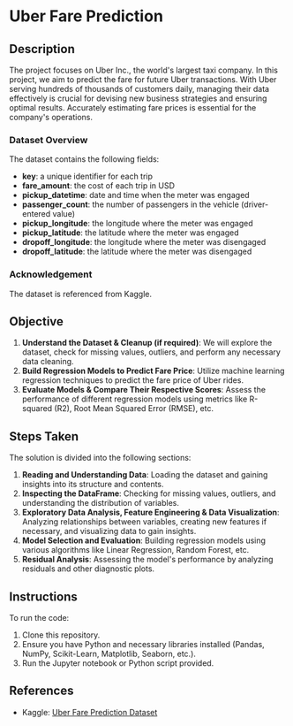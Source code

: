 # Uber Fare Prediction

## Description

The project focuses on Uber Inc., the world's largest taxi company. In this project, we aim to predict the fare for future Uber transactions. With Uber serving hundreds of thousands of customers daily, managing their data effectively is crucial for devising new business strategies and ensuring optimal results. Accurately estimating fare prices is essential for the company's operations.

### Dataset Overview

The dataset contains the following fields:

- **key**: a unique identifier for each trip
- **fare_amount**: the cost of each trip in USD
- **pickup_datetime**: date and time when the meter was engaged
- **passenger_count**: the number of passengers in the vehicle (driver-entered value)
- **pickup_longitude**: the longitude where the meter was engaged
- **pickup_latitude**: the latitude where the meter was engaged
- **dropoff_longitude**: the longitude where the meter was disengaged
- **dropoff_latitude**: the latitude where the meter was disengaged

### Acknowledgement

The dataset is referenced from Kaggle.

## Objective

1. **Understand the Dataset & Cleanup (if required)**: We will explore the dataset, check for missing values, outliers, and perform any necessary data cleaning.
2. **Build Regression Models to Predict Fare Price**: Utilize machine learning regression techniques to predict the fare price of Uber rides.
3. **Evaluate Models & Compare Their Respective Scores**: Assess the performance of different regression models using metrics like R-squared (R2), Root Mean Squared Error (RMSE), etc.

## Steps Taken

The solution is divided into the following sections:

1. **Reading and Understanding Data**: Loading the dataset and gaining insights into its structure and contents.
2. **Inspecting the DataFrame**: Checking for missing values, outliers, and understanding the distribution of variables.
3. **Exploratory Data Analysis, Feature Engineering & Data Visualization**: Analyzing relationships between variables, creating new features if necessary, and visualizing data to gain insights.
4. **Model Selection and Evaluation**: Building regression models using various algorithms like Linear Regression, Random Forest, etc.
5. **Residual Analysis**: Assessing the model's performance by analyzing residuals and other diagnostic plots.

## Instructions

To run the code:

1. Clone this repository.
2. Ensure you have Python and necessary libraries installed (Pandas, NumPy, Scikit-Learn, Matplotlib, Seaborn, etc.).
3. Run the Jupyter notebook or Python script provided.

## References

- Kaggle: [Uber Fare Prediction Dataset](https://www.kaggle.com/c/new-york-city-taxi-fare-prediction/data)

